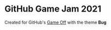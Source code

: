 # GitHub Game Jam 2021

Created for GitHub's [Game Off](https://itch.io/jam/game-off-2021) with the theme **Bug**

